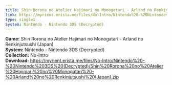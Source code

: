 ```yaml
---
title: Shin Rorona no Atelier Hajimari no Monogatari - Arland no Renkinjutsushi (Japan)
link: https://myrient.erista.me/files/No-Intro/Nintendo%20-%20Nintendo%203DS%20(Decrypted)/Shin%20Rorona%20no%20Atelier%20Hajimari%20no%20Monogatari%20-%20Arland%20no%20Renkinjutsushi%20(Japan).zip
type: single1
System: Nintendo - Nintendo 3DS (Decrypted)
---
```

<b>Game:</b> Shin Rorona no Atelier Hajimari no Monogatari - Arland no Renkinjutsushi (Japan)<br>
<b>System:</b> Nintendo - Nintendo 3DS (Decrypted)<br>
<b>Collection:</b> No-Intro<br>
<b>Download:</b> https://myrient.erista.me/files/No-Intro/Nintendo%20-%20Nintendo%203DS%20(Decrypted)/Shin%20Rorona%20no%20Atelier%20Hajimari%20no%20Monogatari%20-%20Arland%20no%20Renkinjutsushi%20(Japan).zip